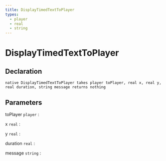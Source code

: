 ```yaml
---
title: DisplayTimedTextToPlayer
types:
  - player
  - real
  - string
---
```


# DisplayTimedTextToPlayer

## Declaration

```jass
native DisplayTimedTextToPlayer takes player toPlayer, real x, real y, real duration, string message returns nothing
```

## Parameters
toPlayer `player`
: 

x `real`
: 

y `real`
: 

duration `real`
: 

message `string`
: 
